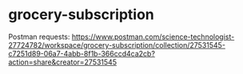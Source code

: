 # grocery-subscription
Postman requests:
https://www.postman.com/science-technologist-27724782/workspace/grocery-subscription/collection/27531545-c7251d89-06a7-4abb-8f1b-366ccd4ca2cb?action=share&creator=27531545

